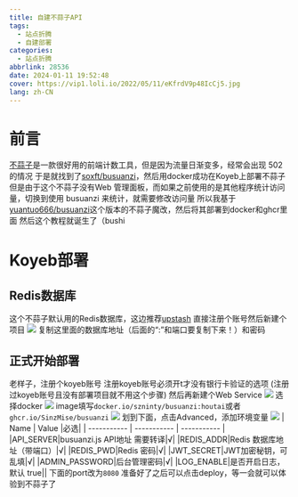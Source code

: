 ```yaml
---
title: 自建不蒜子API
tags:
  - 站点折腾
  - 自建部署
categories:
  - 站点折腾
abbrlink: 28536
date: 2024-01-11 19:52:48
cover: https://vip1.loli.io/2022/05/11/eKfrdV9p48IcCj5.jpg
lang: zh-CN
---
```

# 前言
[不蒜子](https://busuanzi.ibruce.info/)是一款很好用的前端计数工具，但是因为流量日渐变多，经常会出现 502 的情况
于是就找到了[soxft/busuanzi](https://github.com/soxft/busuanzi)，然后用docker成功在Koyeb上部署不蒜子
但是由于这个不蒜子没有Web 管理面板，而如果之前使用的是其他程序统计访问量，切换到使用 busuanzi 来统计，就需要修改访问量
所以我基于[yuantuo666/busuanzi](https://github.com/yuantuo666/busuanzi)这个版本的不蒜子魔改，然后将其部署到docker和ghcr里面
然后这个教程就诞生了（bushi

# Koyeb部署
## Redis数据库
这个不蒜子默认用的Redis数据库，这边推荐[upstash](https://upstash.com/)
直接注册个账号然后新建个项目
![](https://jsd.cdn.storisinz.site/gh/SinzMise/MYPictures@master/msedge_NKCiPPkXqL.png)
复制这里面的数据库地址（后面的“:”和端口要复制下来！）和密码
## 正式开始部署
老样子，注册个koyeb账号
注册koyeb账号必须开t才没有银行卡验证的选项
(注册过koyeb账号且没有部署项目就不用这个步骤)
然后再新建个Web Service
![](https://jsd.cdn.storisinz.site/gh/SinzMise/MYPictures@master/msedge_Kd4LmCDhpM.png)
选择docker
![](https://jsd.cdn.storisinz.site/gh/SinzMise/MYPictures@master/msedge_rAnK6dlRB5.png)
image填写`docker.io/szninty/busuanzi:houtai`或者`ghcr.io/SinzMise/busuanzi`
![](https://jsd.cdn.storisinz.site/gh/SinzMise/MYPictures@master/msedge_TZkQypDvYW.png)
划到下面，点击Advanced，添加环境变量
![](https://jsd.cdn.storisinz.site/gh/SinzMise/MYPictures@master/msedge_rZ7fnbMSfz.png)
| Name      | Value |必选|
| ----------- | ----------- | ----------- |
|API_SERVER|busuanzi.js API地址 需要转译|√|
|REDIS_ADDR|Redis 数据库地址（带端口）|√|
|REDIS_PWD|Redis 密码|√|
|JWT_SECRET|JWT加密秘钥，可乱填|√|
|ADMIN_PASSWORD|后台管理密码|√|
|LOG_ENABLE|是否开启日志，默认 true||
下面的port改为`8080`
准备好了之后可以点击deploy，等一会就可以体验到不蒜子了